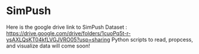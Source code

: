 # SimPush
Here is the google drive link to SimPush Dataset : https://drive.google.com/drive/folders/1cuoPq5t-r-ysAXLQsKT04kfLVGJVRO05?usp=sharing
Python scripts to read, propcess, and visualize data will come soon!
